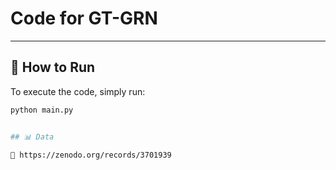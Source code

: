 # Code for GT-GRN 


---

## 🚀 How to Run

To execute the code, simply run:

```bash
python main.py


## 📊 Data

🔗 https://zenodo.org/records/3701939
